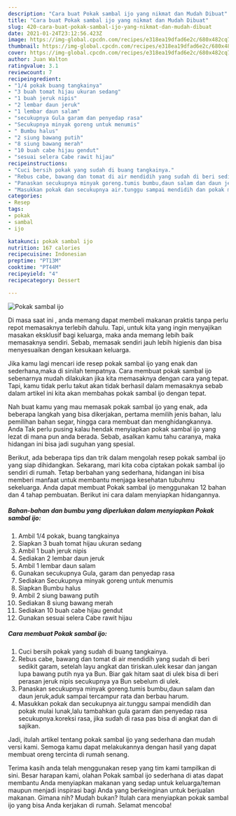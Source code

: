 ```yaml
---
description: "Cara buat Pokak sambal ijo yang nikmat dan Mudah Dibuat"
title: "Cara buat Pokak sambal ijo yang nikmat dan Mudah Dibuat"
slug: 420-cara-buat-pokak-sambal-ijo-yang-nikmat-dan-mudah-dibuat
date: 2021-01-24T23:12:56.423Z
image: https://img-global.cpcdn.com/recipes/e318ea19dfad6e2c/680x482cq70/pokak-sambal-ijo-foto-resep-utama.jpg
thumbnail: https://img-global.cpcdn.com/recipes/e318ea19dfad6e2c/680x482cq70/pokak-sambal-ijo-foto-resep-utama.jpg
cover: https://img-global.cpcdn.com/recipes/e318ea19dfad6e2c/680x482cq70/pokak-sambal-ijo-foto-resep-utama.jpg
author: Juan Walton
ratingvalue: 3.1
reviewcount: 7
recipeingredient:
- "1/4 pokak buang tangkainya"
- "3 buah tomat hijau ukuran sedang"
- "1 buah jeruk nipis"
- "2 lembar daun jeruk"
- "1 lembar daun salam"
- "secukupnya Gula garam dan penyedap rasa"
- "Secukupnya minyak goreng untuk menumis"
- " Bumbu halus"
- "2 siung bawang putih"
- "8 siung bawang merah"
- "10 buah cabe hijau gendut"
- "sesuai selera Cabe rawit hijau"
recipeinstructions:
- "Cuci bersih pokak yang sudah di buang tangkainya."
- "Rebus cabe, bawang dan tomat di air mendidih yang sudah di beri sedikit garam, setelah layu angkat dan tiriskan.ulek kesar dan jangan lupa bawang putih nya ya Bun. Biar gak hitam saat di ulek bisa di beri perasan jeruk nipis secukupnya ya Bun sebelum di ulek."
- "Panaskan secukupnya minyak goreng.tumis bumbu,daun salam dan daun jeruk,aduk sampai tercampur rata dan berbau harum."
- "Masukkan pokak dan secukupnya air.tunggu sampai mendidih dan pokak mulai lunak,lalu tambahkan gula garam dan penyedap rasa secukupnya.koreksi rasa, jika sudah di rasa pas bisa di angkat dan di sajikan."
categories:
- Resep
tags:
- pokak
- sambal
- ijo

katakunci: pokak sambal ijo 
nutrition: 167 calories
recipecuisine: Indonesian
preptime: "PT13M"
cooktime: "PT44M"
recipeyield: "4"
recipecategory: Dessert

---
```



![Pokak sambal ijo](https://img-global.cpcdn.com/recipes/e318ea19dfad6e2c/680x482cq70/pokak-sambal-ijo-foto-resep-utama.jpg)

Di masa  saat ini , anda memang dapat membeli makanan praktis tanpa perlu repot memasaknya terlebih dahulu. Tapi, untuk kita yang ingin menyajikan masakan eksklusif bagi keluarga, maka anda memang lebih baik memasaknya sendiri. Sebab, memasak sendiri jauh lebih higienis dan bisa menyesuaikan dengan kesukaan keluarga.

Jika kamu lagi mencari ide resep pokak sambal ijo yang enak dan sederhana,maka di sinilah tempatnya. Cara membuat pokak sambal ijo  sebenarnya mudah dilakukan jika kita memasaknya dengan cara yang tepat. Tapi, kamu tidak perlu takut akan tidak berhasil dalam memasaknya 
sebab dalam artikel ini kita akan membahas pokak sambal ijo dengan tepat.  



Nah buat kamu yang mau memasak pokak sambal ijo yang enak, ada beberapa langkah yang bisa dikerjakan, pertama memilih jenis bahan, lalu pemilihan bahan segar, hingga cara membuat dan menghidangkannya. Anda Tak perlu pusing kalau hendak menyiapkan pokak sambal ijo yang lezat di mana pun anda berada. Sebab, asalkan kamu  tahu caranya, maka hidangan ini bisa jadi suguhan yang spesial.

Berikut, ada beberapa tips dan trik dalam mengolah resep pokak sambal ijo yang siap dihidangkan. Sekarang, mari kita coba ciptakan pokak sambal ijo sendiri di rumah. Tetap berbahan yang sederhana, hidangan ini bisa memberi manfaat untuk membantu menjaga kesehatan tubuhmu sekeluarga. Anda dapat membuat Pokak sambal ijo menggunakan 12 bahan dan 4 tahap pembuatan. Berikut ini cara dalam menyiapkan hidangannya.

<!--inarticleads1-->

##### Bahan-bahan dan bumbu yang diperlukan dalam menyiapkan Pokak sambal ijo:

1. Ambil 1/4 pokak, buang tangkainya
1. Siapkan 3 buah tomat hijau ukuran sedang
1. Ambil 1 buah jeruk nipis
1. Sediakan 2 lembar daun jeruk
1. Ambil 1 lembar daun salam
1. Gunakan secukupnya Gula, garam dan penyedap rasa
1. Sediakan Secukupnya minyak goreng untuk menumis
1. Siapkan  Bumbu halus
1. Ambil 2 siung bawang putih
1. Sediakan 8 siung bawang merah
1. Sediakan 10 buah cabe hijau gendut
1. Gunakan sesuai selera Cabe rawit hijau




<!--inarticleads2-->

##### Cara membuat Pokak sambal ijo:

1. Cuci bersih pokak yang sudah di buang tangkainya.
1. Rebus cabe, bawang dan tomat di air mendidih yang sudah di beri sedikit garam, setelah layu angkat dan tiriskan.ulek kesar dan jangan lupa bawang putih nya ya Bun. Biar gak hitam saat di ulek bisa di beri perasan jeruk nipis secukupnya ya Bun sebelum di ulek.
1. Panaskan secukupnya minyak goreng.tumis bumbu,daun salam dan daun jeruk,aduk sampai tercampur rata dan berbau harum.
1. Masukkan pokak dan secukupnya air.tunggu sampai mendidih dan pokak mulai lunak,lalu tambahkan gula garam dan penyedap rasa secukupnya.koreksi rasa, jika sudah di rasa pas bisa di angkat dan di sajikan.




Jadi, itulah artikel tentang  pokak sambal ijo  yang sederhana dan mudah versi kami. Semoga kamu dapat melakukannya dengan hasil yang dapat membuat oreng tercinta di rumah senang. 

Terima kasih anda telah menggunakan resep yang tim kami tampilkan di sini. Besar harapan kami, olahan  Pokak sambal ijo sederhana di atas dapat membantu Anda menyiapkan makanan yang sedap untuk keluarga/teman maupun menjadi inspirasi bagi Anda yang berkeinginan untuk berjualan makanan. Gimana nih? Mudah bukan? Itulah cara menyiapkan pokak sambal ijo yang bisa Anda kerjakan di rumah. Selamat mencoba!


